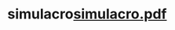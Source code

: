 # simulacro[simulacro.pdf](https://github.com/Sebastian-Hurtado/simulacro/files/12622558/simulacro.pdf)

